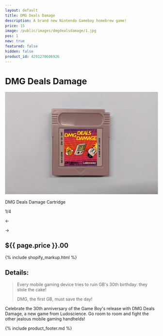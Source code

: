 ```yaml
---
layout: default
title: DMG Deals Damage
description: A brand new Nintendo Gameboy homebrew game!
price: 15
image: /public/images/dmgdealsdamage/1.jpg
pos: 1
new: true
featured: false
hidden: false
product_id: 4291270606926
---
```

# DMG Deals Damage

<div class="gallery">
	<img src="/public/images/dmgdealsdamage/1.jpg" alt="DMG Deals Damage Cartridge" id="gallery_image" onclick="cycle(1); return false;">
	<p id="gallery_subtitle">DMG Deals Damage Cartridge</p>
	<p id="gallery_pos_text">1/4</p>
	<div id="gallery_nav">
		<p id="gallery_nav_left" onclick="cycle(0); return false;">←</p>
		<p id="gallery_nav_right" onclick="cycle(1); return false;">→</p>
	</div>
</div>

## ${{ page.price }}.00

{% include shopify_markup.html %}

## Details:

>Every mobile gaming device tries to ruin GB's 30th birthday: they stole the cake!
>
>DMG, the first GB, must save the day!

Celebrate the 30th anniversary of the Game Boy's release with DMG Deals Damage, a new game from Ludoscience. Go room to room and fight the other jealous mobile gaming handhelds!

{% include product_footer.md %}

<script src="{{ site.baseurl }}public/js/dmgdealsdamagegallery.js"></script>
